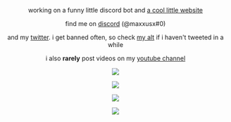 <p align="center">working on a funny little discord bot and <a href="https://maxxus.pages.dev">a cool little website</a></p>
<p align="center">find me on <a href="https://maxxus.pages.dev/redirect?id=discord">discord</a> (@maxxusx#0)</p>
<p align="center">and my <a href="https://maxxus.pages.dev/redirect?id=twitter">twitter</a>. i get banned often, so check <a href="https://maxxus.pages.dev/redirect?id=twitteralt">my alt</a> if i haven't tweeted in a while</p>
<p align="center">i also <b>rarely</b> post videos on my <a href="https://maxxus.pages.dev/redirect?id=youtube">youtube channel</a></p>

<p align="center"><img src="https://github-widgetbox.vercel.app/api/profile?username=maxxusx&data=repositories,stars,commits,followers&theme=metropolis"></p>
<p align="center"><img src="https://github-widgetbox.vercel.app/api/skills?languages=python,markdown,js,html,css,lua&includeNames=true&theme=metropolis"></p>
<p align="center"><img src="https://github-widgetbox.vercel.app/api/skills?tools=git,npm,nodejs&includeNames=true&theme=metropolis"></p>
<p align="center"><img src="https://github-widgetbox.vercel.app/api/skills?software=windows,vscode&includeNames=true&theme=metropolis"></p>
